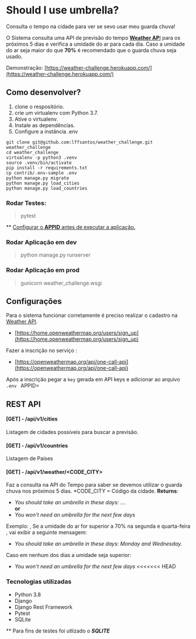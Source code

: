 
# Should I use umbrella?  
  
Consulta o tempo na cidade para ver se sevo usar meu guarda chuva!  
  
O Sistema consulta uma API de previsão do tempo [**Weather AP**I](https://openweathermap.org/api)  para os próximos 5 dias e verifica a umidade do ar para cada dia.
Caso a umidade do ar seja maior do que **70%** é recomendado que o guarda chuva seja usado.
 
Demonstração: [https://weather-challenge.herokuapp.com/](https://weather-challenge.herokuapp.com/)

## Como desenvolver?  
  
1. clone o respositório.  
2. crie um virtualenv com Python 3.7.  
3. Ative o virtualenv.  
4. Instale as dependências.  
5. Configure a instância .env  
  
```console  
git clone git@github.com:lffsantos/weather_challenge.git weather_challenge  
cd weather_challenge  
virtualenv -p python3 .venv  
source .venv/bin/activate  
pip install -r requirements.txt  
cp contrib/.env-sample .env  
python manage.py migrate
python manage.py load_cities
python manage.py load_countries
```  

### Rodar Testes:

>pytest


** [Configurar o **APPID** antes de executar a aplicação.](https://github.com/lffsantos/weather_challenge#configura%C3%A7%C3%B5es)

### Rodar Aplicação em dev

> python manage.py runserver


### Rodar Aplicação em prod

> gunicorn weather_challenge.wsgi

  
## Configurações  
  
Para o sistema funcionar corretamente é preciso realizar o cadastro na [Weather API](https://openweathermap.org/api).
- [https://home.openweathermap.org/users/sign_up](https://home.openweathermap.org/users/sign_up)

Fazer a inscrição no serviço :
- [https://openweathermap.org/api/one-call-api](https://openweathermap.org/api/one-call-api)

Após a inscrição pegar a `key` gerada em API keys e adicionar ao arquivo `.env `
APPID=


## REST API

#### [GET] - /api/v1/cities
Listagem de cidades possíveis para buscar a previsão.
#### [GET] - /api/v1/countries
 Listagem de Países

####  [GET] -  /api/v1/weather/<CODE_CITY> 
Faz a consulta na API do Tempo para saber se devemos utilizar o guarda chuva nos próximos 5 dias.
*CODE_CITY = Código da cidade. 
**Returns**:
- _You should take an umbrella in these days: ...._  
**or**
- _You won't need an umbrella for the next few days_

Exemplo:
, Se a umidade do ar for superior a 70% na segunda e quarta-feira , vai exibir a seguinte mensagem:
-	_You should take an umbrella in these days: Monday and Wednesday._

Caso em nenhum dos dias a umidade seja superior:
- _You won't need an umbrella for the next few days_
<<<<<<< HEAD


### Tecnologias utilizadas

- Python 3.8
- Django
- Django Rest Framework
- Pytest
- SQLite


** Para fins de testes foi utlizado o ***SQLITE***

